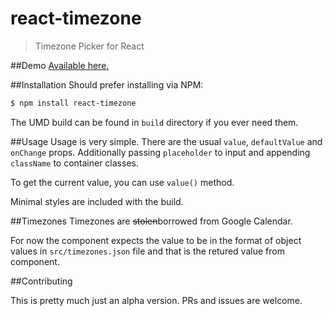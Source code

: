 # react-timezone
> Timezone Picker for React

##Demo
[Available here.](http://vahnag.github.io/react-timezone/demo/)

##Installation
Should prefer installing via NPM:

```bash 
$ npm install react-timezone
```

The UMD build can be found in `build` directory if you ever need them.

##Usage
Usage is very simple. There are the usual `value`, `defaultValue` and `onChange` props. 
Additionally passing `placeholder` to input and appending `className` to container classes.

To get the current value, you can use `value()` method.

Minimal styles are included with the build.

##Timezones
Timezones are ~~stolen~~borrowed from Google Calendar.

For now the component expects the value to be in the format of object values in `src/timezones.json`
file and that is the retured value from component. 

##Contributing

This is pretty much just an alpha version. PRs and issues are welcome.

